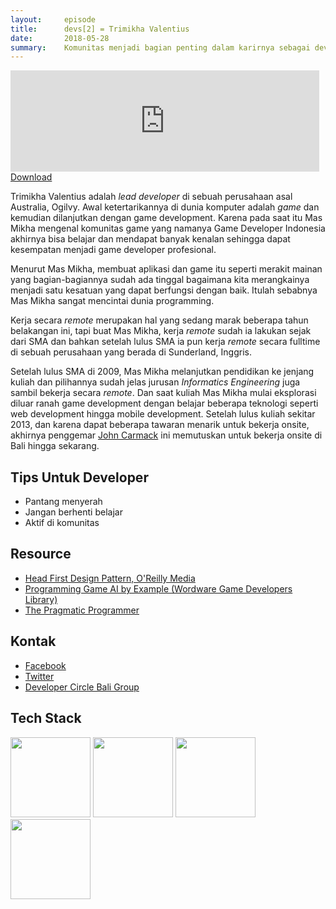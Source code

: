 ```yaml
---
layout:     episode
title:      devs[2] = Trimikha Valentius
date:       2018-05-28
summary:    Komunitas menjadi bagian penting dalam karirnya sebagai developer
---
```


<iframe src="https://anchor.fm/ceritanya-developer/embed/episodes/devs0--Dicky-Arinal-e186lm/a-a2rj6j" height="162px" width="98%" frameborder="0" scrolling="no"></iframe>
<a href="http://randomscreencast.com.s3.amazonaws.com/cdp-03.mp3" target="_blank">Download</a>

Trimikha Valentius adalah _lead developer_ di sebuah perusahaan asal Australia, Ogilvy. Awal ketertarikannya di dunia komputer adalah _game_ dan kemudian dilanjutkan dengan game development. Karena pada saat itu Mas Mikha mengenal komunitas game yang namanya Game Developer Indonesia akhirnya bisa belajar dan mendapat banyak kenalan sehingga dapat kesempatan menjadi game developer profesional.

Menurut Mas Mikha, membuat aplikasi dan game itu seperti merakit mainan yang bagian-bagiannya sudah ada tinggal bagaimana kita merangkainya menjadi satu kesatuan yang dapat berfungsi dengan baik. Itulah sebabnya Mas Mikha sangat mencintai dunia programming.

Kerja secara _remote_ merupakan hal yang sedang marak beberapa tahun belakangan ini, tapi buat Mas Mikha, kerja _remote_ sudah ia lakukan sejak dari SMA dan bahkan setelah lulus SMA ia pun kerja _remote_ secara fulltime di sebuah perusahaan yang berada di Sunderland, Inggris.

Setelah lulus SMA di 2009, Mas Mikha melanjutkan pendidikan ke jenjang kuliah dan pilihannya sudah jelas jurusan _Informatics Engineering_ juga sambil bekerja secara _remote_. Dan saat kuliah Mas Mikha mulai eksplorasi diluar ranah game development dengan belajar beberapa teknologi seperti web development hingga mobile development. Setelah lulus kuliah sekitar 2013, dan karena dapat beberapa tawaran menarik untuk bekerja onsite, akhirnya penggemar [John Carmack](https://en.wikipedia.org/wiki/John_Carmack) ini memutuskan untuk bekerja onsite di Bali hingga sekarang.


## Tips Untuk Developer

* Pantang menyerah
* Jangan berhenti belajar
* Aktif di komunitas

## Resource

* [Head First Design Pattern, O'Reilly Media]( http://shop.oreilly.com/product/9780596007126.do )
* [Programming Game AI by Example (Wordware Game Developers Library)](https://www.amazon.com/Programming-Example-Wordware-Developers-Library/dp/1556220782 )
* [The Pragmatic Programmer]( https://www.amazon.com/Pragmatic-Programmer-Journeyman-Master/dp/020161622X )

## Kontak

* [Facebook](https://www.facebook.com/trimikhavalentius.vallie)
* [Twitter](https://twitter.com/tvalentius)
* [Developer Circle Bali Group](https://www.facebook.com/groups/DevCBali/)

## Tech Stack

<img src="https://nodejs.org/static/images/logos/nodejs-new-pantone-black.png" width="128" />
<img src="https://cdn-images-1.medium.com/max/1200/1*PPIp7twJJUknfohZqtL8pQ.png" width="128" />
<img src="http://logos-download.com/wp-content/uploads/2016/09/React_logo_wordmark.png" width="128" />
<img src="http://codelikeapoem.com/wp-content/uploads/2017/11/Visual-Studio-Code-For-Windows.jpg" width="128" />
